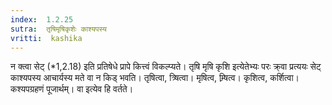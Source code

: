 ```yaml
---
index:  1.2.25
sutra:  तृषिमृषिकृशेः काश्यपस्य
vritti:  kashika 
---
```


न क्त्वा सेट् (*1,2.18) इति प्रतिषेधे प्रापे कित्त्वं विकल्प्यते। तृषि मृषि कृशि इत्येतेभ्यः परः क्र्वा प्रत्ययः सेट् काश्यपस्य आचार्यस्य मते वा न किड् भवति। तृषित्वा, त्र्षित्वा। मृषित्व, म्र्षित्व। कृशित्व, कर्शित्वा। कश्यपग्रहणं पूजार्थम्। वा इत्येव हि वर्तते।

